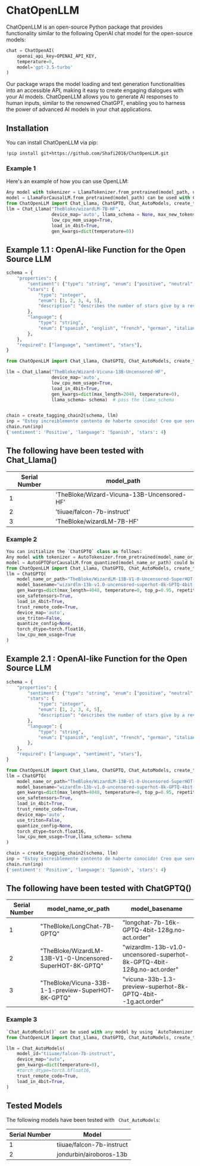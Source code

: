 # ChatOpenLLM

ChatOpenLLM is an open-source Python package that provides functionality similar to the following OpenAI chat model for the open-source models:

```python
chat = ChatOpenAI(
    openai_api_key=OPENAI_API_KEY,
    temperature=0,
    model='gpt-3.5-turbo'
)
```

Our package wraps the model loading and text generation functionalities into an accessible API, making it easy to create engaging dialogues with your AI models. ChatOpenLLM allows you to generate AI responses to human inputs, similar to the renowned ChatGPT, enabling you to harness the power of advanced AI models in your chat applications.

## Installation

You can install ChatOpenLLM via pip:

```
!pip install git+https://github.com/Shafi2016/ChatOpenLLM.git
```

### Example 1

Here's an example of how you can use OpenLLM:

```python
Any model with tokenizer = LlamaTokenizer.from_pretrained(model_path, use_fast=True)
model = LlamaForCausalLM.from_pretrained(model_path) can be used with Chat_Llama()
from ChatOpenLLM import Chat_Llama, ChatGPTQ, Chat_AutoModels, create_tagging_chain2
llm = Chat_Llama("TheBloke/wizardLM-7B-HF", 
                 device_map='auto', llama_schema = None, max_new_tokens = 500,
                 low_cpu_mem_usage=True, 
                 load_in_4bit=True, 
                 gen_kwargs=dict(temperature=0))

```
## Example 1.1 : OpenAI-like Function for the Open Source LLM

```python
schema = {
    "properties": {
        "sentiment": {"type": "string", "enum": ["positive", "neutral", "negative"]},
        "stars": {
            "type": "integer",
            "enum": [1, 2, 3, 4, 5],
            "description": "describes the number of stars give by a reviewer on Amazon",
        },
        "language": {
            "type": "string",
            "enum": ["spanish", "english", "french", "german", "italian"],
        },
    },
    "required": ["language", "sentiment", "stars"],
}

from ChatOpenLLM import Chat_Llama, ChatGPTQ, Chat_AutoModels, create_tagging_chain2

llm = Chat_Llama("TheBloke/Wizard-Vicuna-13B-Uncensored-HF",
                 device_map='auto',
                 low_cpu_mem_usage=True,
                 load_in_4bit=True,
                 gen_kwargs=dict(max_length=2048, temperature=0), 
                 llama_schema= schema)  # pass the llama_schema


chain = create_tagging_chain2(schema, llm)
inp = "Estoy increiblemente contento de haberte conocido! Creo que seremos muy buenos amigos!"
chain.run(inp)
{'sentiment': 'Positive', 'language': 'Spanish', 'stars': 4}

```
## The following have been tested with Chat_Llama()
| Serial Number | model_path |
| ------------- | ---------- |
| 1 | 'TheBloke/Wizard-Vicuna-13B-Uncensored-HF' |
| 2 | 'tiiuae/falcon-7b-instruct' |
| 3 | 'TheBloke/wizardLM-7B-HF' |

### Example 2
```python
You can initialize the `ChatGPTQ` class as follows:
Any model with tokenizer = AutoTokenizer.from_pretrained(model_name_or_path, use_fast=True)
model = AutoGPTQForCausalLM.from_quantized(model_name_or_path) could be used with function.
from ChatOpenLLM import Chat_Llama, ChatGPTQ, Chat_AutoModels, create_tagging_chain2
llm = ChatGPTQ(
    model_name_or_path="TheBloke/WizardLM-13B-V1-0-Uncensored-SuperHOT-8K-GPTQ",
    model_basename="wizardlm-13b-v1.0-uncensored-superhot-8k-GPTQ-4bit-128g.no-act.order",
    gen_kwargs=dict(max_length=4048, temperature=0, top_p=0.95, repetition_penalty=1.15),
    use_safetensors=True, 
    load_in_4bit=True, 
    trust_remote_code=True,
    device_map='auto',
    use_triton=False, 
    quantize_config=None,
    torch_dtype=torch.float16,
    low_cpu_mem_usage=True
)
```

## Example 2.1 : OpenAI-like Function for the Open Source LLM

```python
schema = {
    "properties": {
        "sentiment": {"type": "string", "enum": ["positive", "neutral", "negative"]},
        "stars": {
            "type": "integer",
            "enum": [1, 2, 3, 4, 5],
            "description": "describes the number of stars give by a reviewer on Amazon",
        },
        "language": {
            "type": "string",
            "enum": ["spanish", "english", "french", "german", "italian"],
        },
    },
    "required": ["language", "sentiment", "stars"],
}

from ChatOpenLLM import Chat_Llama, ChatGPTQ, Chat_AutoModels, create_tagging_chain2
llm = ChatGPTQ(
    model_name_or_path="TheBloke/WizardLM-13B-V1-0-Uncensored-SuperHOT-8K-GPTQ",
    model_basename="wizardlm-13b-v1.0-uncensored-superhot-8k-GPTQ-4bit-128g.no-act.order",
    gen_kwargs=dict(max_length=4048, temperature=0, top_p=0.95, repetition_penalty=1.15),
    use_safetensors=True, 
    load_in_4bit=True, 
    trust_remote_code=True,
    device_map='auto',
    use_triton=False, 
    quantize_config=None,
    torch_dtype=torch.float16,
    low_cpu_mem_usage=True,llama_schema= schema
)

chain = create_tagging_chain2(schema, llm)
inp = "Estoy increiblemente contento de haberte conocido! Creo que seremos muy buenos amigos!"
chain.run(inp)
{'sentiment': 'Positive', 'language': 'Spanish', 'stars': 4}

```
## The following have been tested with ChatGPTQ()

| Serial Number | model_name_or_path | model_basename |
| ------------- | ------------------ | -------------- |
| 1 | "TheBloke/LongChat-7B-GPTQ" | "longchat-7b-16k-GPTQ-4bit-128g.no-act.order" |
| 2 | "TheBloke/WizardLM-13B-V1-0-Uncensored-SuperHOT-8K-GPTQ" | "wizardlm-13b-v1.0-uncensored-superhot-8k-GPTQ-4bit-128g.no-act.order" |
| 3 | "TheBloke/Vicuna-33B-1-1-preview-SuperHOT-8K-GPTQ" | "vicuna-33b-1.3-preview-superhot-8k-GPTQ-4bit--1g.act.order" |


### Example 3
```python
`Chat_AutoModels()` can be used with any model by using `AutoTokenizer.from_pretrained(model_id)` and `AutoModelForCausalLM.from_pretrained(model_id)`.
from ChatOpenLLM import Chat_Llama, ChatGPTQ, Chat_AutoModels, create_tagging_chain2

llm = Chat_AutoModels(
    model_id="tiiuae/falcon-7b-instruct",
    device_map="auto",
    gen_kwargs=dict(temperature=0),
    #torch_dtype=torch.bfloat16,
    trust_remote_code=True,
    load_in_4bit=True,
)

```
## Tested Models

The following models have been tested with ` Chat_AutoModels`:

| Serial Number | Model |
| ------------- | ------|
| 1             | tiiuae/falcon-7b-instruct |
| 2             | jondurbin/airoboros-13b |

 
